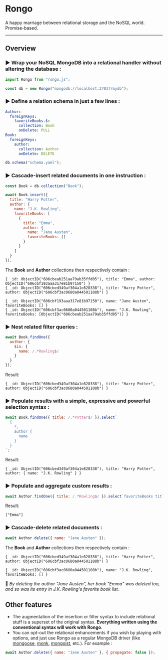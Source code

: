 # Rongo

A happy marriage between relational storage and the NoSQL world. Promise-based.

---

## Overview

### **▶️ Wrap your NoSQL MongoDB into a relational handler without altering the database :**

```javascript
import Rongo from "rongo.js";

const db = new Rongo("mongodb://localhost:27017/mydb");
```

### **▶️ Define a relation schema in just a few lines :**

```yaml
Author:
  foreignKeys:
    favoriteBooks.$:
      collection: Book
      onDelete: PULL
Book:
  foreignKeys:
    author:
      collection: Author
      onDelete: DELETE
```

```javascript
db.schema("schema.yaml");
```

### **▶️ Cascade-insert related documents in one instruction :**

```javascript
const Book = db.collection("Book");

await Book.insert({
  title: "Harry Potter",
  author: {
    name: "J.K. Rowling",
    favoriteBooks: [
      {
        title: "Emma",
        author: {
          name: "Jane Austen",
          favoriteBooks: []
        }
      }
    ]
  }
});
```

The **Book** and **Author** collections then respectively contain :

```
{ _id: ObjectID("606cbeab251aa79ab35ffd05"), title: "Emma", author: ObjectID("606cbf193aaa317e81b97150") }
{ _id: ObjectID("606cbed349af304a1e828338"), title: "Harry Potter", author: ObjectID("606cbf3ac0680a044501108b") }
```

```
{ _id: ObjectID("606cbf193aaa317e81b97150"), name: "Jane Austen", favoriteBooks: [] }
{ _id: ObjectID("606cbf3ac0680a044501108b"), name: "J.K. Rowling", favoriteBooks: [ObjectID("606cbeab251aa79ab35ffd05")] }
```

### **▶️ Nest related filter queries :**

```javascript
await Book.findOne({
  author: {
    $in: {
      name: /.*Rowling$/
    }
  }
});
```

Result:

```
{ _id: ObjectID("606cbed349af304a1e828338"), title: "Harry Potter", author: ObjectID("606cbf3ac0680a044501108b") }
```

### **▶️ Populate results with a simple, expressive and powerful selection syntax :**

```javascript
await Book.findOne({ title: /.*Potter$/ }).select`
  {
    *,
    author {
      name
    }
  }
`;
```

Result:

```
{ _id: ObjectID("606cbed349af304a1e828338"), title: "Harry Potter", author: { name: "J.K. Rowling" } }
```

### **▶️ Populate and aggregate custom results :**

```javascript
await Author.findOne({ title: /.*Rowling$/ }).select`favoriteBooks title`;
```

Result:

```
["Emma"]
```

### **▶️ Cascade-delete related documents :**

```javascript
await Author.delete({ name: "Jane Austen" });
```

The **Book** and **Author** collections then respectively contain :

```
{ _id: ObjectID("606cbed349af304a1e828338"), title: "Harry Potter", author: ObjectID("606cbf3ac0680a044501108b") }
```

```
{ _id: ObjectID("606cbf3ac0680a044501108b"), name: "J.K. Rowling", favoriteBooks: [] }
```

📌 _By deleting the author "Jane Austen", her book "Emma" was deleted too, and so was its entry in J.K. Rowling's favorite book list._

## Other features

- The augmentation of the insertion or filter syntax to include relational stuff is a superset of the original syntax. **Everything written using the conventional syntax will work with Rongo**.
- You can opt-out the relational enhancements if you wish by playing with options, and just use Rongo as a regular MongoDB driver (like [mongoose](https://github.com/Automattic/mongoose), [monk](https://github.com/Automattic/monk), [mongoist](https://github.com/mongoist/mongoist), etc.). For example :

```javascript
await Author.delete({ name: "Jane Austen" }, { propagate: false });
```
